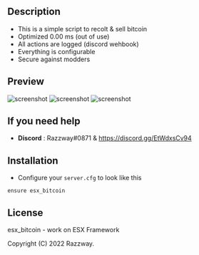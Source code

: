 ## Description
- This is a simple script to recolt & sell bitcoin
- Optimized 0.00 ms (out of use)
- All actions are logged (discord wehbook)
- Everything is configurable 
- Secure against modders

## Preview
![screenshot](https://cdn.discordapp.com/attachments/748844923977203762/947126697524871318/unknown.png)
![screenshot](https://cdn.discordapp.com/attachments/748844923977203762/947127003688104016/unknown.png)
![screenshot](https://cdn.discordapp.com/attachments/748844923977203762/947127124173684758/unknown.png)

## If you need help
- **Discord** : Razzway#0871 & https://discord.gg/EtWdxsCv94

## Installation
- Configure your `server.cfg` to look like this

```
ensure esx_bitcoin
```
## License
esx_bitcoin - work on ESX Framework

Copyright (C) 2022 Razzway.

